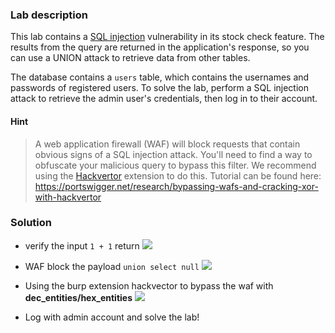 ### Lab description

This lab contains a [SQL injection](https://portswigger.net/web-security/sql-injection) vulnerability in its stock check feature. The results from the query are returned in the application's response, so you can use a UNION attack to retrieve data from other tables.

The database contains a `users` table, which contains the usernames and passwords of registered users. To solve the lab, perform a SQL injection attack to retrieve the admin user's credentials, then log in to their account.


#### Hint
> A web application firewall (WAF) will block requests that contain obvious signs of a SQL injection attack. You'll need to find a way to obfuscate your malicious query to bypass this filter. We recommend using the [Hackvertor](https://portswigger.net/bappstore/65033cbd2c344fbabe57ac060b5dd100) extension to do this.
> Tutorial can be found here: https://portswigger.net/research/bypassing-wafs-and-cracking-xor-with-hackvertor


### Solution
- verify the input `1 + 1` return
![](Pasted_image20230528175534.png)
- WAF block the payload `union select null`
![](Pasted_image20230528175624.png)
- Using the burp extension hackvector to bypass the waf with **dec_entities/hex_entities**
![](Pasted_image20230528175744.png)

- Log with admin account and solve the lab!